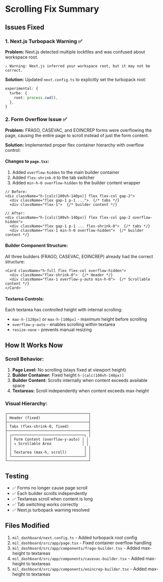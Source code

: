 # Scrolling Fix Summary

## Issues Fixed

### 1. Next.js Turbopack Warning ✅

**Problem:** Next.js detected multiple lockfiles and was confused about workspace root.

```
⚠ Warning: Next.js inferred your workspace root, but it may not be correct.
```

**Solution:** Updated `next.config.ts` to explicitly set the turbopack root:

```typescript
experimental: {
  turbo: {
    root: process.cwd(),
  },
}
```

### 2. Form Overflow Issue ✅

**Problem:** FRAGO, CASEVAC, and EOINCREP forms were overflowing the page, causing the entire page to scroll instead of just the form content.

**Solution:** Implemented proper flex container hierarchy with overflow control:

#### Changes to `page.tsx`:

1. Added `overflow-hidden` to the main builder container
2. Added `flex-shrink-0` to the tab switcher
3. Added `min-h-0 overflow-hidden` to the builder content wrapper

```tsx
// Before:
<div className="h-[calc(100vh-140px)] flex flex-col gap-2">
  <div className="flex gap-1 p-1 ...">  {/* tabs */}
  <div className="flex-1">  {/* builder content */}

// After:
<div className="h-[calc(100vh-140px)] flex flex-col gap-2 overflow-hidden">
  <div className="flex gap-1 p-1 ... flex-shrink-0">  {/* tabs */}
  <div className="flex-1 min-h-0 overflow-hidden">  {/* builder content */}
```

#### Builder Component Structure:

All three builders (FRAGO, CASEVAC, EOINCREP) already had the correct structure:

```tsx
<Card className="h-full flex flex-col overflow-hidden">
  <div className="flex-shrink-0">  {/* Header */}
  <div className="flex-1 overflow-y-auto min-h-0">  {/* Scrollable content */}
</Card>
```

#### Textarea Controls:

Each textarea has controlled height with internal scrolling:

- `max-h-[120px]` or `max-h-[100px]` - maximum height before scrolling
- `overflow-y-auto` - enables scrolling within textarea
- `resize-none` - prevents manual resizing

## How It Works Now

### Scroll Behavior:

1. **Page Level:** No scrolling (stays fixed at viewport height)
2. **Builder Container:** Fixed height `h-[calc(100vh-140px)]`
3. **Builder Content:** Scrolls internally when content exceeds available space
4. **Textareas:** Scroll independently when content exceeds max-height

### Visual Hierarchy:

```
┌─────────────────────────────────────┐
│ Header (fixed)                      │
├─────────────────────────────────────┤
│ Tabs (flex-shrink-0, fixed)         │
├─────────────────────────────────────┤
│ ┌─────────────────────────────────┐ │
│ │ Form Content (overflow-y-auto) │ │
│ │ ↕ Scrollable Area              │ │
│ │                                 │ │
│ │ Textarea (max-h, scroll)        │ │
│ └─────────────────────────────────┘ │
└─────────────────────────────────────┘
```

## Testing

- ✅ Forms no longer cause page scroll
- ✅ Each builder scrolls independently
- ✅ Textareas scroll when content is long
- ✅ Tab switching works correctly
- ✅ Next.js turbopack warning resolved

## Files Modified

1. `mil_dashboard/next.config.ts` - Added turbopack root config
2. `mil_dashboard/src/app/page.tsx` - Fixed container overflow handling
3. `mil_dashboard/src/app/components/frago-builder.tsx` - Added max-height to textareas
4. `mil_dashboard/src/app/components/casevac-builder.tsx` - Added max-height to textareas
5. `mil_dashboard/src/app/components/eoincrep-builder.tsx` - Added max-height to textareas
